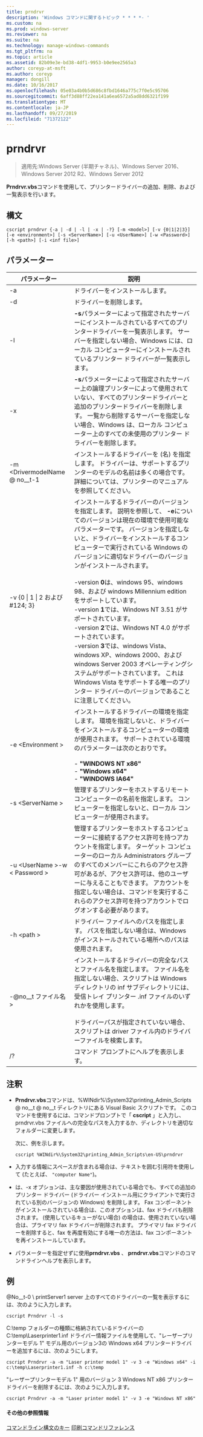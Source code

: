 ```yaml
---
title: prndrvr
description: 'Windows コマンドに関するトピック * * * *- '
ms.custom: na
ms.prod: windows-server
ms.reviewer: na
ms.suite: na
ms.technology: manage-windows-commands
ms.tgt_pltfrm: na
ms.topic: article
ms.assetid: 82b09e3e-bd38-4df1-9953-b0e9ee2565a3
author: coreyp-at-msft
ms.author: coreyp
manager: dongill
ms.date: 10/16/2017
ms.openlocfilehash: 05e03a4b0b5d686c8fbd1646a775c7f0e5c95706
ms.sourcegitcommit: 6aff3d88ff22ea141a6ea6572a5ad8dd6321f199
ms.translationtype: MT
ms.contentlocale: ja-JP
ms.lasthandoff: 09/27/2019
ms.locfileid: "71372122"
---
```

# <a name="prndrvr"></a>prndrvr

>適用先:Windows Server (半期チャネル)、Windows Server 2016、Windows Server 2012 R2、Windows Server 2012

**Prndrvr.vbs**コマンドを使用して、プリンタードライバーの追加、削除、および一覧表示を行います。

## <a name="syntax"></a>構文
```
cscript prndrvr {-a | -d | -l | -x | -?} [-m <model>] [-v {0|1|2|3}] 
[-e <environment>] [-s <ServerName>] [-u <UserName>] [-w <Password>] 
[-h <path>] [-i <inf file>]
```

## <a name="parameters"></a>パラメーター

|パラメーター|説明|
|-------|--------|
|-a|ドライバーをインストールします。|
|-d|ドライバーを削除します。|
|-l|**-s**パラメーターによって指定されたサーバーにインストールされているすべてのプリンタードライバーを一覧表示します。 サーバーを指定しない場合、Windows には、ローカル コンピューターにインストールされているプリンター ドライバーが一覧表示します。|
|-x|**-s**パラメーターによって指定されたサーバー上の論理プリンターによって使用されていない、すべてのプリンタードライバーと追加のプリンタードライバーを削除します。 一覧から削除するサーバーを指定しない場合、Windows は、ローカル コンピューター上のすべての未使用のプリンター ドライバーを削除します。|
|-m \<DrivermodelName @ no__t-1|インストールするドライバーを (名) を指定します。 ドライバーは、サポートするプリンターのモデルの名前は多くの場合です。 詳細については、プリンターのマニュアルを参照してください。|
|-v {0 &#124; 1 &#124; 2 および #124; 3}|インストールするドライバーのバージョンを指定します。 説明を参照して、 **-e**についてのバージョンは現在の環境で使用可能なパラメーターです。 バージョンを指定しないと、ドライバーをインストールするコンピューターで実行されている Windows のバージョンに適切なドライバーのバージョンがインストールされます。<br /><br />-version **0**は、windows 95、windows 98、および windows Millennium edition をサポートしています。<br />-version **1**では、Windows NT 3.51 がサポートされています。<br />-version **2**では、Windows NT 4.0 がサポートされています。<br />-version **3**では、windows Vista、windows XP、windows 2000、および windows Server 2003 オペレーティングシステムがサポートされています。 これは Windows Vista をサポートする唯一のプリンター ドライバーのバージョンであることに注意してください。|
|-e \<Environment >|インストールするドライバーの環境を指定します。 環境を指定しないと、ドライバーをインストールするコンピューターの環境が使用されます。 サポートされている環境のパラメーターは次のとおりです。<br /><br />-    **"WINDOWS NT x86"**<br />-    **"Windows x64"**<br />-    **"WINDOWS IA64"**|
|-s \<ServerName >|管理するプリンターをホストするリモート コンピューターの名前を指定します。 コンピューターを指定しないと、ローカル コンピューターが使用されます。|
|-u \<UserName >-w \< Password >|管理するプリンターをホストするコンピューターに接続するアクセス許可を持つアカウントを指定します。 ターゲット コンピューターのローカル Administrators グループのすべてのメンバーにこれらのアクセス許可があるが、アクセス許可は、他のユーザーに与えることもできます。 アカウントを指定しない場合は、コマンドを実行するこれらのアクセス許可を持つアカウントでログオンする必要があります。|
|-h \<path >|ドライバー ファイルへのパスを指定します。 パスを指定しない場合は、Windows がインストールされている場所へのパスは使用されます。|
|-@no__t ファイル名 >|インストールするドライバーの完全なパスとファイル名を指定します。 ファイル名を指定しない場合、スクリプトは Windows ディレクトリの inf サブディレクトリには、受信トレイ プリンター .inf ファイルのいずれかを使用します。<br /><br />ドライバーパスが指定されていない場合、スクリプトは driver ファイル内のドライバーファイルを検索します。|
|/?|コマンド プロンプトにヘルプを表示します。|

## <a name="remarks"></a>注釈
- **Prndrvr.vbs**コマンドは、%WINdir%\System32\printing_Admin_Scripts @ no__t @ no__t ディレクトリにある Visual Basic スクリプトです。 このコマンドを使用するには、コマンドプロンプトで「 **cscript** 」と入力し、prndrvr.vbs ファイルへの完全なパスを入力するか、ディレクトリを適切なフォルダーに変更します。

  次に、例を示します。
  ```
  cscript %WINdir%\System32\printing_Admin_Scripts\en-US\prndrvr
  ```
- 入力する情報にスペースが含まれる場合は、テキストを囲む引用符を使用して (たとえば、 `"computer Name"`)。
- は、-x オプションは、主な要因が使用されている場合でも、すべての追加のプリンター ドライバー (ドライバー インストール用にクライアントで実行されている別のバージョンの Windows) を削除します。 Fax コンポーネントがインストールされている場合は、このオプションは、fax ドライバも削除されます。 (使用しているキューがない場合) の場合は、使用されていない場合は、プライマリ fax ドライバーが削除されます。 プライマリ fax ドライバーを削除すると、fax を再度有効にする唯一の方法は、fax コンポーネントを再インストールしています。
- パラメーターを指定せずに使用**prndrvr.vbs** 、 **prndrvr.vbs**コマンドのコマンドラインヘルプを表示します。

## <a name="BKMK_examples"></a>例

@No__t-0 \ printServer1 server 上のすべてのドライバーの一覧を表示するには、次のように入力します。
```
cscript Prndrvr -l -s
```

C:\temp フォルダーの種類に格納されているドライバーの C:\temp\Laserprinter1.inf ドライバー情報ファイルを使用して、"レーザープリンターモデル 1" モデル用のバージョン3の Windows x64 プリンタードライバーを追加するには、次のようにします。
```
cscript Prndrvr -a -m "Laser printer model 1" -v 3 -e "Windows x64" -i c:\temp\Laserprinter1.inf -h c:\temp
```

"レーザープリンターモデル 1" 用のバージョン 3 Windows NT x86 プリンタードライバーを削除するには、次のように入力します。
```
cscript Prndrvr -a -m "Laser printer model 1" -v 3 -e "Windows NT x86" 
```

#### <a name="additional-references"></a>その他の参照情報
[コマンドライン構文のキー](command-line-syntax-key.md)
[印刷コマンドリファレンス](print-command-reference.md)
